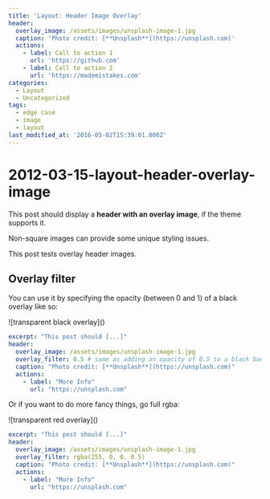 ```yaml
---
title: 'Layout: Header Image Overlay'
header:
  overlay_image: /assets/images/unsplash-image-1.jpg
  caption: 'Photo credit: [**Unsplash**](https://unsplash.com)'
  actions:
    - label: Call to action 1
      url: 'https://github.com'
    - label: Call to action 2
      url: 'https://mademistakes.com'
categories:
  - Layout
  - Uncategorized
tags:
  - edge case
  - image
  - layout
last_modified_at: '2016-05-02T15:39:01.000Z'
---
```


# 2012-03-15-layout-header-overlay-image

This post should display a **header with an overlay image**, if the theme supports it.

Non-square images can provide some unique styling issues.

This post tests overlay header images.

## Overlay filter

You can use it by specifying the opacity \(between 0 and 1\) of a black overlay like so:

!\[transparent black overlay\]\(\)

```yaml
excerpt: "This post should [...]"
header:
  overlay_image: /assets/images/unsplash-image-1.jpg
  overlay_filter: 0.5 # same as adding an opacity of 0.5 to a black background
  caption: "Photo credit: [**Unsplash**](https://unsplash.com)"
  actions:
    - label: "More Info"
      url: "https://unsplash.com"
```

Or if you want to do more fancy things, go full rgba:

!\[transparent red overlay\]\(\)

```yaml
excerpt: "This post should [...]"
header:
  overlay_image: /assets/images/unsplash-image-1.jpg
  overlay_filter: rgba(255, 0, 0, 0.5)
  caption: "Photo credit: [**Unsplash**](https://unsplash.com)"
  actions:
    - label: "More Info"
      url: "https://unsplash.com"
```

